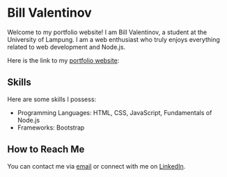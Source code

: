 # Bill Valentinov

Welcome to my portfolio website! I am Bill Valentinov, a student at the University of Lampung. I am a web enthusiast who truly enjoys everything related to web development and Node.js.

Here is the link to my [portfolio website](https://valentinov8060.github.io/):

## Skills

Here are some skills I possess:

- Programming Languages: HTML, CSS, JavaScript, Fundamentals of Node.js
- Frameworks: Bootstrap

## How to Reach Me

You can contact me via [email](mailto:valentinovbill0@gmail.com) or connect with me on [LinkedIn](https://www.linkedin.com/in/bill-valentinov-42a8a4250).
